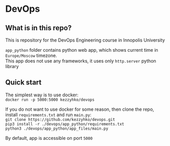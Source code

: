 # DevOps



## What is in this repo?

This is repository for the DevOps Engineering course in Innopolis University

`app_python` folder contains python web app, which shows current time in `Europe/Moscow` timezone.  
This app does not use any frameworks, it uses only `http.server` python library



## Quick start

The simplest way is to use docker:  
`docker run -p 5000:5000 kezzyhko/devops`

If you do not want to use docker for some reason, then clone the repo, install `requirements.txt` and run `main.py`:  
`git clone https://github.com/kezzyhko/devops.git`  
`pip3 install -r ./devops/app_python/requirements.txt`  
`python3 ./devops/app_python/app_files/main.py`  

By default, app is accessible on port `5000`
